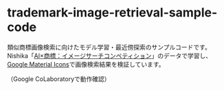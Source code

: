 # trademark-image-retrieval-sample-code

類似商標画像検索に向けたモデル学習・最近傍探索のサンプルコードです。  
Nishika「[AI×商標：イメージサーチコンペティション](https://www.nishika.com/competitions/22/summary)」のデータで学習し、[Google Material Icons](https://fonts.google.com/icons)で画像検索結果を検証しています。

（Google CoLaboratoryで動作確認）
